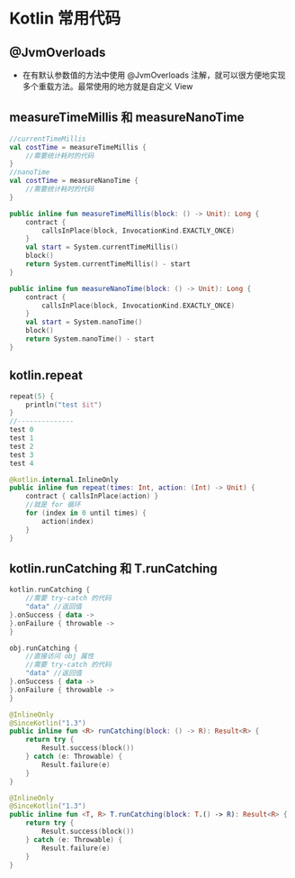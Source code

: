# Kotlin 常用代码

## @JvmOverloads
- 在有默认参数值的方法中使用 @JvmOverloads 注解，就可以很方便地实现多个重载方法。最常使用的地方就是自定义 View


## measureTimeMillis 和 measureNanoTime
```kotlin
//currentTimeMillis
val costTime = measureTimeMillis { 
    //需要统计耗时的代码
}
//nanoTime
val costTime = measureNanoTime { 
    //需要统计耗时的代码
}
```

```kotlin
public inline fun measureTimeMillis(block: () -> Unit): Long {
    contract {
        callsInPlace(block, InvocationKind.EXACTLY_ONCE)
    }
    val start = System.currentTimeMillis()
    block()
    return System.currentTimeMillis() - start
}

public inline fun measureNanoTime(block: () -> Unit): Long {
    contract {
        callsInPlace(block, InvocationKind.EXACTLY_ONCE)
    }
    val start = System.nanoTime()
    block()
    return System.nanoTime() - start
}
```


## kotlin.repeat
```kotlin
repeat(5) {
    println("test $it")
}
//--------------
test 0
test 1
test 2
test 3
test 4
```

```kotlin
@kotlin.internal.InlineOnly
public inline fun repeat(times: Int, action: (Int) -> Unit) {
    contract { callsInPlace(action) }
    //就是 for 循环
    for (index in 0 until times) {
        action(index)
    }
}
```




## kotlin.runCatching 和 T.runCatching
```kotlin
kotlin.runCatching {
    //需要 try-catch 的代码
    "data" //返回值
}.onSuccess { data ->
}.onFailure { throwable ->
}

obj.runCatching {
    //直接访问 obj 属性
    //需要 try-catch 的代码
    "data" //返回值
}.onSuccess { data ->
}.onFailure { throwable ->
}
```

```kotlin
@InlineOnly
@SinceKotlin("1.3")
public inline fun <R> runCatching(block: () -> R): Result<R> {
    return try {
        Result.success(block())
    } catch (e: Throwable) {
        Result.failure(e)
    }
}

@InlineOnly
@SinceKotlin("1.3")
public inline fun <T, R> T.runCatching(block: T.() -> R): Result<R> {
    return try {
        Result.success(block())
    } catch (e: Throwable) {
        Result.failure(e)
    }
}
```
